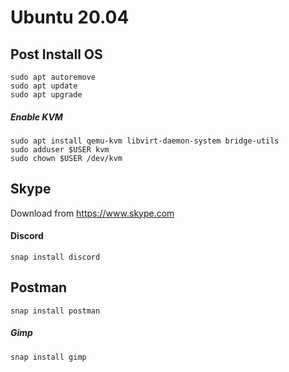# Ubuntu 20.04

## Post Install OS

```
sudo apt autoremove
sudo apt update
sudo apt upgrade
```

##### Enable KVM

```
sudo apt install qemu-kvm libvirt-daemon-system bridge-utils
sudo adduser $USER kvm
sudo chown $USER /dev/kvm
```

## Skype
Download from https://www.skype.com

#### Discord

```
snap install discord
```


## Postman

```
snap install postman
```


##### Gimp

```
snap install gimp
```
